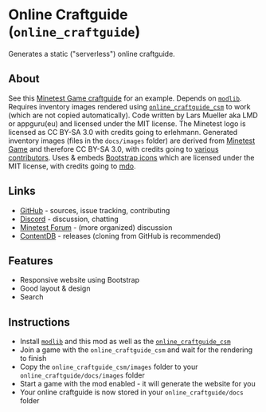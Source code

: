 # Online Craftguide (`online_craftguide`)

Generates a static ("serverless") online craftguide.

## About

See this [Minetest Game craftguide](https://appgurueu.github.io/online_craftguide/) for an example.
Depends on [`modlib`](https://github.com/appgurueu/online_craftguide_csm). Requires inventory images rendered using [`online_craftguide_csm`](https://github.com/appgurueu/modlib) to work (which are not copied automatically). Code written by Lars Mueller aka LMD or appguru(eu) and licensed under the MIT license. The Minetest logo is licensed as CC BY-SA 3.0 with credits going to erlehmann. Generated inventory images (files in the `docs/images` folder) are derived from [Minetest Game](https://github.com/minetest/minetest_game) and therefore CC BY-SA 3.0, with credits going to [various contributors](https://github.com/minetest/minetest_game/blob/master/LICENSE.txt). Uses & embeds [Bootstrap icons](https://icons.getbootstrap.com) which are licensed under the MIT license, with credits going to [mdo](https://github.com/mdo).

## Links

* [GitHub](https://github.com/appgurueu/online_craftguide) - sources, issue tracking, contributing
* [Discord](https://discordapp.com/invite/ysP74by) - discussion, chatting
* [Minetest Forum](https://forum.minetest.net/viewtopic.php?f=9&t=24945) - (more organized) discussion
* [ContentDB](https://content.minetest.net/packages/LMD/online_craftguide) - releases (cloning from GitHub is recommended)

## Features

* Responsive website using Bootstrap
* Good layout & design
* Search

## Instructions

* Install [`modlib`](https://github.com/appgurueu/modlib) and this mod as well as the [`online_craftguide_csm`](https://github.com/appgurueu/modlib)
* Join a game with the `online_craftguide_csm` and wait for the rendering to finish
* Copy the `online_craftguide_csm/images` folder to your `online_craftguide/docs/images` folder
* Start a game with the mod enabled - it will generate the website for you
* Your online craftguide is now stored in your `online_craftguide/docs` folder
